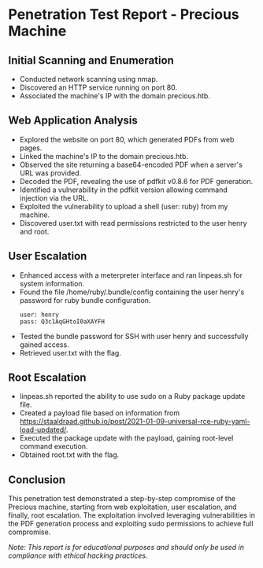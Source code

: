 # Penetration Test Report - Precious Machine

## Initial Scanning and Enumeration
- Conducted network scanning using nmap.
- Discovered an HTTP service running on port 80.
- Associated the machine's IP with the domain precious.htb.

## Web Application Analysis
- Explored the website on port 80, which generated PDFs from web pages.
- Linked the machine's IP to the domain precious.htb.
- Observed the site returning a base64-encoded PDF when a server's URL was provided.
- Decoded the PDF, revealing the use of pdfkit v0.8.6 for PDF generation.
- Identified a vulnerability in the pdfkit version allowing command injection via the URL.
- Exploited the vulnerability to upload a shell (user: ruby) from my machine.
- Discovered user.txt with read permissions restricted to the user henry and root.

## User Escalation
- Enhanced access with a meterpreter interface and ran linpeas.sh for system information.
- Found the file /home/ruby/.bundle/config containing the user henry's password for ruby bundle configuration.
  ```
  user: henry
  pass: Q3c1AqGHtoI0aXAYFH
  ```
- Tested the bundle password for SSH with user henry and successfully gained access.
- Retrieved user.txt with the flag.

## Root Escalation
- linpeas.sh reported the ability to use sudo on a Ruby package update file.
- Created a payload file based on information from https://staaldraad.github.io/post/2021-01-09-universal-rce-ruby-yaml-load-updated/.
- Executed the package update with the payload, gaining root-level command execution.
- Obtained root.txt with the flag.

## Conclusion
This penetration test demonstrated a step-by-step compromise of the Precious machine, starting from web exploitation, user escalation, and finally, root escalation. The exploitation involved leveraging vulnerabilities in the PDF generation process and exploiting sudo permissions to achieve full compromise.

*Note: This report is for educational purposes and should only be used in compliance with ethical hacking practices.*